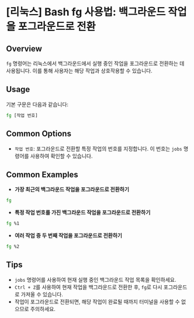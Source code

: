 # [리눅스] Bash fg 사용법: 백그라운드 작업을 포그라운드로 전환

## Overview
`fg` 명령어는 리눅스에서 백그라운드에서 실행 중인 작업을 포그라운드로 전환하는 데 사용됩니다. 이를 통해 사용자는 해당 작업과 상호작용할 수 있습니다.

## Usage
기본 구문은 다음과 같습니다:
```bash
fg [작업 번호]
```

## Common Options
- `작업 번호`: 포그라운드로 전환할 특정 작업의 번호를 지정합니다. 이 번호는 `jobs` 명령어를 사용하여 확인할 수 있습니다.

## Common Examples
- **가장 최근의 백그라운드 작업을 포그라운드로 전환하기**
```bash
fg
```

- **특정 작업 번호를 가진 백그라운드 작업을 포그라운드로 전환하기**
```bash
fg %1
```

- **여러 작업 중 두 번째 작업을 포그라운드로 전환하기**
```bash
fg %2
```

## Tips
- `jobs` 명령어를 사용하여 현재 실행 중인 백그라운드 작업 목록을 확인하세요.
- `Ctrl + Z`를 사용하여 현재 작업을 백그라운드로 전환한 후, `fg`로 다시 포그라운드로 가져올 수 있습니다.
- 작업이 포그라운드로 전환되면, 해당 작업이 완료될 때까지 터미널을 사용할 수 없으므로 주의하세요.